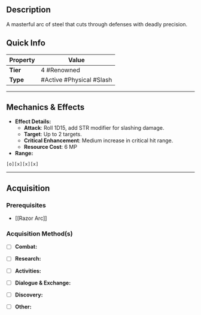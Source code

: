 ## Description
 A masterful arc of steel that cuts through defenses with deadly precision.

## Quick Info
| Property | Value                        |
| -------- | ---------------------------- |
| **Tier** | 4 #Renowned                  |
| **Type** | #Active #Physical #Slash     |

---

## Mechanics & Effects
- **Effect Details:**
    - **Attack**: Roll 1D15, add STR modifier for slashing damage.
    - **Target**: Up to 2 targets.
    - **Critical Enhancement**: Medium increase in critical hit range.
    - **Resource Cost**: 6 MP
- **Range:**
```
[o][x][x][x]
```

---

## Acquisition
### Prerequisites
- [[Razor Arc]]

### Acquisition Method(s)
- [ ] **Combat:** 
- [ ] **Research:** 
- [ ] **Activities:** 
- [ ] **Dialogue & Exchange:** 
- [ ] **Discovery:** 
- [ ] **Other:** 

